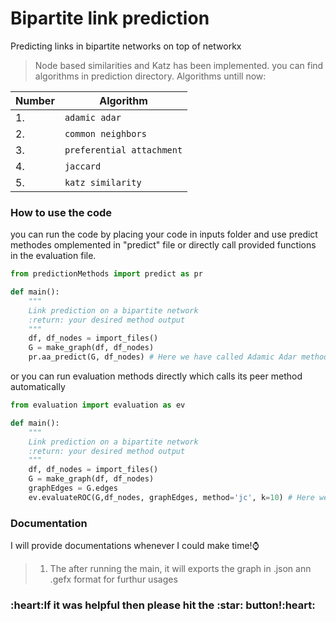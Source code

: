 # Bipartite link prediction </h1>

Predicting links in bipartite networks on top of networkx

> Node based similarities and Katz has been implemented. you can find algorithms in prediction directory.
Algorithms untill now:
  

  
  | Number  | Algorithm           |
  | ------------- | -------------            |
  |       1.     |  `adamic adar`             |
  |       2.     | `common neighbors `        |
  |       3.     | `preferential attachment`  |
  |       4.     | `jaccard  `                |
  |       5.     | `katz similarity`          |
  

### How to use the code
you can run the code by placing your code in inputs folder and use predict methodes omplemented in "predict" file or directly call provided functions in the evaluation file.
```python
from predictionMethods import predict as pr

def main():
    """
    Link prediction on a bipartite network
    :return: your desired method output
    """
    df, df_nodes = import_files()
    G = make_graph(df, df_nodes)
    pr.aa_predict(G, df_nodes) # Here we have called Adamic Adar method from predict module

```
or you can run evaluation methods directly which calls its peer method automatically

```python
from evaluation import evaluation as ev

def main():
    """
    Link prediction on a bipartite network
    :return: your desired method output
    """
    df, df_nodes = import_files()
    G = make_graph(df, df_nodes)
    graphEdges = G.edges
    ev.evaluateROC(G,df_nodes, graphEdges, method='jc', k=10) # Here we have evaluated Jaccard method using evaluation module. Methods are 'jc', 'aa', 'pa', 'cn'

```

### Documentation
I will provide documentations whenever I could make time!:watch:

> 1. The after running the main, it will exports the graph in .json ann .gefx format for furthur usages

<h3>:heart:If it was helpful then please hit the <span>:star:</span> button!:heart:</h3>
